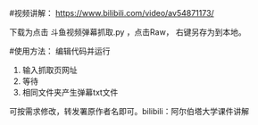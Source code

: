 #视频讲解：
https://www.bilibili.com/video/av54871173/

下载为点击 斗鱼视频弹幕抓取.py ，点击Raw， 右键另存为到本地。

#使用方法：
编辑代码并运行
1. 输入抓取页网址
2. 等待
3. 相同文件夹产生弹幕txt文件

可按需求修改，转发署原作者名即可。bilibili：阿尔伯塔大学课件讲解
